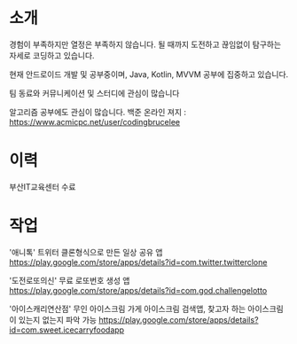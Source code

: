 # 소개
  경험이 부족하지만 열정은 부족하지 않습니다.
  될 때까지 도전하고 끊임없이 탐구하는 자세로 코딩하고 있습니다.
  
  현재 안드로이드 개발 및 공부중이며, Java, Kotlin, MVVM 공부에 집중하고 있습니다.
  
  팀 동료와 커뮤니케이션 및 스터디에 관심이 많습니다
  
  알고리즘 공부에도 관심이 많습니다. 백준 온라인 져지 : https://www.acmicpc.net/user/codingbrucelee
  
  
# 이력
  부산IT교육센터 수료
  
# 작업

'애니톡' 트위터 클론형식으로 만든 일상 공유 앱
https://play.google.com/store/apps/details?id=com.twitter.twitterclone

'도전로또의신' 무료 로또번호 생성 앱
https://play.google.com/store/apps/details?id=com.god.challengelotto

'아이스캐리연산점' 무인 아이스크림 가게 아이스크림 검색앱, 찾고자 하는 아이스크림이 있는지 없는지 파악 가능
https://play.google.com/store/apps/details?id=com.sweet.icecarryfoodapp


